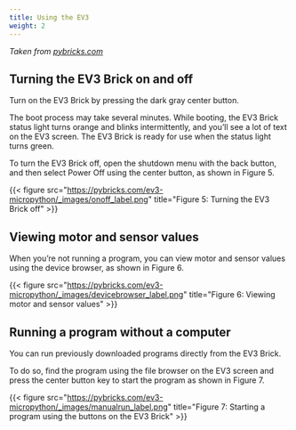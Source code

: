 ```yaml
---
title: Using the EV3
weight: 2
---
```

*Taken from [pybricks.com](https://pybricks.com/ev3-micropython/startbrick.html)*

## Turning the EV3 Brick on and off
Turn on the EV3 Brick by pressing the dark gray center button.

The boot process may take several minutes. While booting, the EV3 Brick status light turns orange and blinks intermittently, and you’ll see a lot of text on the EV3 screen. The EV3 Brick is ready for use when the status light turns green.

To turn the EV3 Brick off, open the shutdown menu with the back button, and then select Power Off using the center button, as shown in Figure 5.

{{< figure src="https://pybricks.com/ev3-micropython/_images/onoff_label.png" title="Figure 5: Turning the EV3 Brick off" >}}

## Viewing motor and sensor values
When you’re not running a program, you can view motor and sensor values using the device browser, as shown in Figure 6.

{{< figure src="https://pybricks.com/ev3-micropython/_images/devicebrowser_label.png" title="Figure 6: Viewing motor and sensor values" >}}

## Running a program without a computer
You can run previously downloaded programs directly from the EV3 Brick.

To do so, find the program using the file browser on the EV3 screen and press the center button key to start the program as shown in Figure 7.

{{< figure src="https://pybricks.com/ev3-micropython/_images/manualrun_label.png" title="Figure 7: Starting a program using the buttons on the EV3 Brick" >}}
